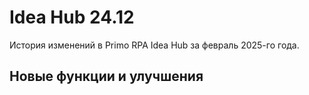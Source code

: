 # Idea Hub 24.12

История изменений в Primo RPA Idea Hub за февраль 2025-го года.


## Новые функции и улучшения
